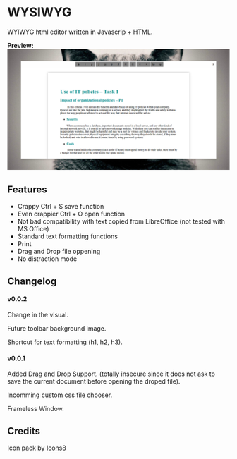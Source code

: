 # WYSIWYG

WYIWYG html editor written in Javascrip + HTML.


**Preview:** ![Alt Text](screenshots/preview-v0.0.2.png)

## Features

* Crappy Ctrl + S save function
* Even crappier Ctrl + O open function
* Not bad compatibility with text copied from LibreOffice (not tested with MS Office)
* Standard text formatting functions
* Print
* Drag and Drop file oppening
* No distraction mode

## Changelog

#### v0.0.2

Change in the visual.

Future toolbar background image.

Shortcut for text formatting (h1, h2, h3).

#### v0.0.1

Added Drag and Drop Support. (totally insecure since it does not ask to save the current document before opening the droped file).

Incomming custom css file chooser.

Frameless Window.

## Credits

Icon pack by [Icons8](https://icons8.com)
